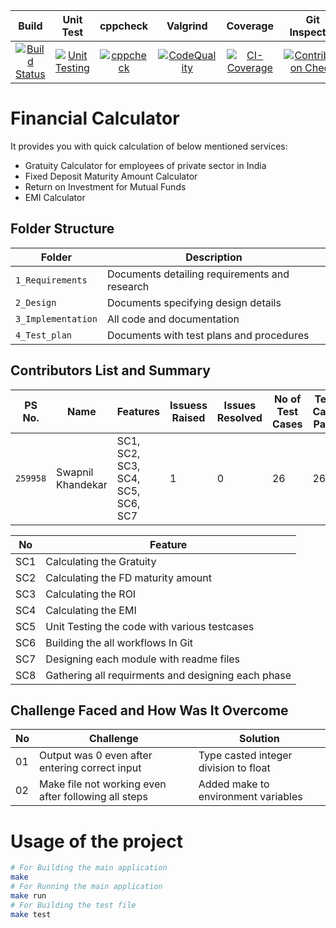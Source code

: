 

|Build|Unit Test|cppcheck|Valgrind|Coverage|Git Inspector|
|:--:|:--:|:--:|:--:|:--:|:--:|
| [![Build Status](https://github.com/swapnilkhandekar999/financialcalculator/actions/workflows/cbuild.yml/badge.svg)](https://github.com/swapnilkhandekar999/financialcalculator/actions/workflows/cbuild.yml) | [![Unit Testing](https://github.com/swapnilkhandekar999/financialcalculator/actions/workflows/unitTesting.yml/badge.svg)](https://github.com/swapnilkhandekar999/financialcalculator/actions/workflows/unitTesting.yml) |[![cppcheck](https://github.com/swapnilkhandekar999/financialcalculator/actions/workflows/cppcheck.yml/badge.svg)](https://github.com/swapnilkhandekar999/financialcalculator/actions/workflows/cppcheck.yml)| [![CodeQuality](https://github.com/swapnilkhandekar999/financialcalculator/actions/workflows/dynamic_code_quality.yml/badge.svg)](https://github.com/swapnilkhandekar999/financialcalculator/actions/workflows/dynamic_code_quality.yml) | [![CI-Coverage](https://github.com/swapnilkhandekar999/financialcalculator/actions/workflows/coverage.yml/badge.svg)](https://github.com/swapnilkhandekar999/financialcalculator/actions/workflows/coverage.yml) |[![Contribution Check](https://github.com/swapnilkhandekar999/financialcalculator/actions/workflows/gitinspector.yml/badge.svg)](https://github.com/swapnilkhandekar999/financialcalculator/actions/workflows/gitinspector.yml)|



# Financial Calculator

It provides you with quick calculation of below mentioned services:

* Gratuity Calculator for employees of private sector in India
* Fixed Deposit Maturity Amount Calculator
* Return on Investment for Mutual Funds
* EMI Calculator

## Folder Structure
Folder             | Description
-------------------| -----------------------------------------
`1_Requirements`   | Documents detailing requirements and research
`2_Design`         | Documents specifying design details
`3_Implementation` | All code and documentation
`4_Test_plan`      | Documents with test plans and procedures
## Contributors List and Summary
PS No. |  Name   |    Features    | Issuess Raised |Issues Resolved|No of Test Cases|Test Case Pass
---------|-------------|----------------|----------------|---------------|-------------|--------------
`259958` | Swapnil Khandekar  | SC1, SC2, SC3, SC4, SC5, SC6, SC7| 1   | 0  | 26   | 26     

| No |Feature  |
|--|--|
| SC1 |Calculating the Gratuity  |
| SC2 |Calculating the FD maturity amount |
| SC3 |Calculating the ROI |
| SC4 |Calculating the EMI |
| SC5 |Unit Testing the code with various testcases |
| SC6 |Building the all workflows In Git |
| SC7 |Designing each module with readme files |
| SC8 |Gathering all requirments and designing each phase |
## Challenge Faced and How Was It Overcome
| No |Challenge  | Solution
|--|--|--|
| 01 | Output was 0 even after entering correct input  | Type casted integer division to float  |
| 02 | Make file not working even after following all steps  | Added make to environment variables  |
# Usage of the project
```sh
# For Building the main application
make
# For Running the main application
make run
# For Building the test file
make test
```
